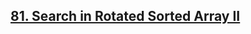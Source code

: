 ## [81. Search in Rotated Sorted Array II](https://leetcode.com/problems/search-in-rotated-sorted-array-ii)

